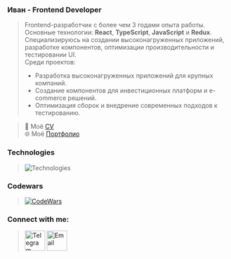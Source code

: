 ### Иван - Frontend Developer
> Frontend-разработчик с более чем 3 годами опыта работы. Основные технологии: **React**, **TypeScript**, **JavaScript** и **Redux**. Специализируюсь на создании высоконагруженных приложений, разработке компонентов, оптимизации производительности и тестировании UI.  
> Среди проектов:  
> - Разработка высоконагруженных приложений для крупных компаний.  
> - Создание компонентов для инвестиционных платформ и e-commerce решений.  
> - Оптимизация сборок и внедрение современных подходов к тестированию.

> 📄 Моё [CV](https://alyakin.art/CV.pdf "CV.pdf")  
> 🌐 Моё [Портфолио](https://alyakin.art "alyakin.art")  

### Technologies
> ![Technologies](https://skillicons.dev/icons?i=html,css,js,ts,react,redux,nextjs,nodejs,tailwind,git,deno,jest&perline=6)  

### Codewars 
> [<img alt="CodeWars" src="https://www.codewars.com/users/JosefK/badges/large"/>](https://www.codewars.com/users/JosefK)  

### Connect with me:
> [<img alt="Telegram" width="46px" src="https://cdn-icons-png.flaticon.com/512/2504/2504941.png"/>](https://t.me/josefk_ru) [<img alt="Email" width="46px" src="https://cdn-icons-png.flaticon.com/512/18154/18154191.png"/>](mailto:josefkaru@gmail.com)



